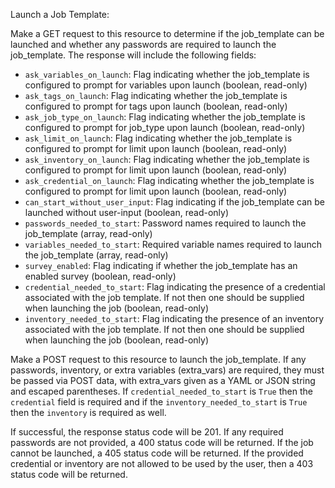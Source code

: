 Launch a Job Template:

Make a GET request to this resource to determine if the job_template can be
launched and whether any passwords are required to launch the job_template.
The response will include the following fields:

* `ask_variables_on_launch`: Flag indicating whether the job_template is
  configured to prompt for variables upon launch (boolean, read-only)
* `ask_tags_on_launch`: Flag indicating whether the job_template is
  configured to prompt for tags upon launch (boolean, read-only)
* `ask_job_type_on_launch`: Flag indicating whether the job_template is
  configured to prompt for job_type upon launch (boolean, read-only)
* `ask_limit_on_launch`: Flag indicating whether the job_template is
  configured to prompt for limit upon launch (boolean, read-only)
* `ask_inventory_on_launch`: Flag indicating whether the job_template is
  configured to prompt for limit upon launch (boolean, read-only)
* `ask_credential_on_launch`: Flag indicating whether the job_template is
  configured to prompt for limit upon launch (boolean, read-only)
* `can_start_without_user_input`: Flag indicating if the job_template can be
  launched without user-input (boolean, read-only)
* `passwords_needed_to_start`: Password names required to launch the
  job_template (array, read-only)
* `variables_needed_to_start`: Required variable names required to launch the
  job_template (array, read-only)
* `survey_enabled`: Flag indicating if whether the job_template has an enabled
  survey (boolean, read-only)
* `credential_needed_to_start`: Flag indicating the presence of a credential
  associated with the job template.  If not then one should be supplied when
  launching the job (boolean, read-only)
* `inventory_needed_to_start`: Flag indicating the presence of an inventory
  associated with the job template.  If not then one should be supplied when
  launching the job (boolean, read-only)

Make a POST request to this resource to launch the job_template. If any
passwords, inventory, or extra variables (extra_vars) are required, they must
be passed via POST data, with extra_vars given as a YAML or JSON string and
escaped parentheses. If `credential_needed_to_start` is `True` then the
`credential` field is required and if the `inventory_needed_to_start` is
`True` then the `inventory` is required as well.

If successful, the response status code will be 201.  If any required passwords
are not provided, a 400 status code will be returned.  If the job cannot be
launched, a 405 status code will be returned. If the provided credential or
inventory are not allowed to be used by the user, then a 403 status code will
be returned.

